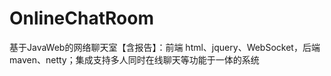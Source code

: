 # OnlineChatRoom
 基于JavaWeb的网络聊天室【含报告】：前端 html、jquery、WebSocket，后端 maven、netty；集成支持多人同时在线聊天等功能于一体的系统
